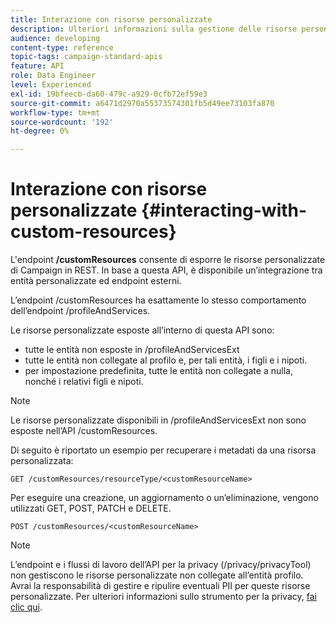 ```yaml
---
title: Interazione con risorse personalizzate
description: Ulteriori informazioni sulla gestione delle risorse personalizzate con API/
audience: developing
content-type: reference
topic-tags: campaign-standard-apis
feature: API
role: Data Engineer
level: Experienced
exl-id: 19bfeecb-da60-479c-a929-0cfb72ef59e3
source-git-commit: a6471d2970a55373574301fb5d49ee73103fa870
workflow-type: tm+mt
source-wordcount: '192'
ht-degree: 0%

---
```


# Interazione con risorse personalizzate {#interacting-with-custom-resources}

L&#39;endpoint **/customResources** consente di esporre le risorse personalizzate di Campaign in REST. In base a questa API, è disponibile un’integrazione tra entità personalizzate ed endpoint esterni.

L’endpoint /customResources ha esattamente lo stesso comportamento dell’endpoint /profileAndServices.

Le risorse personalizzate esposte all’interno di questa API sono:

* tutte le entità non esposte in /profileAndServicesExt
* tutte le entità non collegate al profilo e, per tali entità, i figli e i nipoti.
* per impostazione predefinita, tutte le entità non collegate a nulla, nonché i relativi figli e nipoti.

>[!NOTE]
>Le risorse personalizzate disponibili in /profileAndServicesExt non sono esposte nell’API /customResources.


Di seguito è riportato un esempio per recuperare i metadati da una risorsa personalizzata:

```
GET /customResources/resourceType/<customResourceName>
```

Per eseguire una creazione, un aggiornamento o un’eliminazione, vengono utilizzati GET, POST, PATCH e DELETE.

```
POST /customResources/<customResourceName>
```

>[!NOTE]
>L’endpoint e i flussi di lavoro dell’API per la privacy (/privacy/privacyTool) non gestiscono le risorse personalizzate non collegate all’entità profilo.
>Avrai la responsabilità di gestire e ripulire eventuali PII per queste risorse personalizzate. Per ulteriori informazioni sullo strumento per la privacy, [fai clic qui](../../api/using/creating-a-privacy-request.md).
